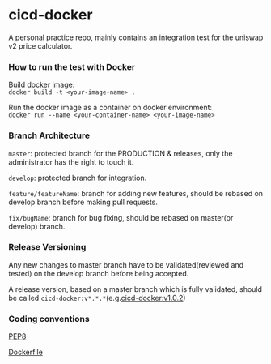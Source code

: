 # cicd-docker
A personal practice repo, mainly contains an integration test for the uniswap v2 price calculator.

### How to run the test with Docker
Build docker image:<br/>
```docker build -t <your-image-name> .```

Run the docker image as a container on docker environment:<br/>
```docker run --name <your-container-name> <your-image-name>```


### Branch Architecture

``master``: protected branch for the PRODUCTION & releases, only the administrator has the right to touch it. 

``develop``: protected branch for integration.

``feature/featureName``: branch for adding new features, should be rebased on develop branch before making pull requests.

``fix/bugName``: branch for bug fixing, should be rebased on master(or develop) branch.


### Release Versioning
Any new changes to master branch have to be validated(reviewed and tested) on the develop branch before being accepted.

A release version, based on a master branch which is fully validated, should be called ``cicd-docker:v*.*.*``(e.g.[cicd-docker:v1.0.2](https://hub.docker.com/layers/zli06160/cicd-docker/))

### Coding conventions
[PEP8](https://peps.python.org/pep-0008/)

[Dockerfile](https://docs.docker.com/engine/reference/builder/)



